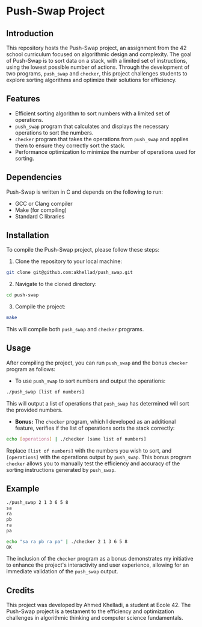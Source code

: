 # Push-Swap Project

## Introduction

This repository hosts the Push-Swap project, an assignment from the 42 school curriculum focused on algorithmic design and complexity. The goal of Push-Swap is to sort data on a stack, with a limited set of instructions, using the lowest possible number of actions. Through the development of two programs, `push_swap` and `checker`, this project challenges students to explore sorting algorithms and optimize their solutions for efficiency.

## Features

- Efficient sorting algorithm to sort numbers with a limited set of operations.
- `push_swap` program that calculates and displays the necessary operations to sort the numbers.
- `checker` program that takes the operations from `push_swap` and applies them to ensure they correctly sort the stack.
- Performance optimization to minimize the number of operations used for sorting.

## Dependencies

Push-Swap is written in C and depends on the following to run:

- GCC or Clang compiler
- Make (for compiling)
- Standard C libraries

## Installation

To compile the Push-Swap project, please follow these steps:

1. Clone the repository to your local machine:

```bash
git clone git@github.com:akhellad/push_swap.git
```

2. Navigate to the cloned directory:

```bash
cd push-swap
```

3. Compile the project:

```bash
make
```

This will compile both `push_swap` and `checker` programs.

## Usage

After compiling the project, you can run `push_swap` and the bonus `checker` program as follows:

- To use `push_swap` to sort numbers and output the operations:

```bash
./push_swap [list of numbers]
```

This will output a list of operations that `push_swap` has determined will sort the provided numbers.

- **Bonus:** The `checker` program, which I developed as an additional feature, verifies if the list of operations sorts the stack correctly:

```bash
echo [operations] | ./checker [same list of numbers]
```

Replace `[list of numbers]` with the numbers you wish to sort, and `[operations]` with the operations output by `push_swap`. This bonus program `checker` allows you to manually test the efficiency and accuracy of the sorting instructions generated by `push_swap`.

## Example

```bash
./push_swap 2 1 3 6 5 8
sa
ra
pb
ra
pa
```

```bash
echo "sa ra pb ra pa" | ./checker 2 1 3 6 5 8
OK
```

The inclusion of the `checker` program as a bonus demonstrates my initiative to enhance the project's interactivity and user experience, allowing for an immediate validation of the `push_swap` output.

## Credits

This project was developed by Ahmed Khelladi, a student at Ecole 42. The Push-Swap project is a testament to the efficiency and optimization challenges in algorithmic thinking and computer science fundamentals.

